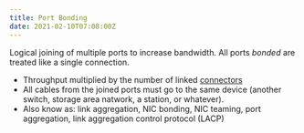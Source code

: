 ```yaml
---
title: Port Bonding
date: 2021-02-10T07:08:00Z
---
```

Logical joining of multiple ports to increase bandwidth. All ports _bonded_ are
treated like a single connection. 
* Throughput multiplied by the number of linked
	[connectors](20201012132351-cabling-and-connectors.md)
* All cables from the joined ports must go to the same device (another switch,
	storage area natwork, a station, or whatever).
* Also know as: link aggregation, NIC bonding, NIC teaming, port aggregation,
	link aggregation control protocol (LACP)
